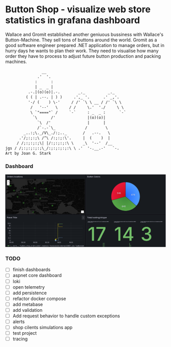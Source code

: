 # Button Shop - visualize web store statistics in grafana dashboard

Wallace and Gromit established another geniuous bussiness with Wallace's Button-Machine. They sell tons of buttons around the world. Gromit as a good software engineer prepared .NET application to manage orders, but in hurry days he wants to plan their work. They need to visualise how many order they have to process to adjust future button production and packing machines. 

```
                __ 
              .'  '. 
             :      :
             | _  _ |
          .-.|(o)(o)|.-.        _._          _._
         ( ( | .--. | ) )     .',_ '.      .' _,'.
          '-/ (    ) \-'     / /' `\ \ __ / /' `\ \
           /   '--'   \     / /     \.'  './     \ \
           \ `"===="` /     `-`     : _  _ :      `-`
            `\      /'              |(o)(o)|
              `\  /'                |      |
              /`-.-`\_             /        \
        _..:;\._/V\_./:;.._       /   .--.   \
      .'/;:;:;\ /^\ /:;:;:\'.     |  (    )  | 
     / /;:;:;:;\| |/:;:;:;:\ \    _\  '--'  /__
jgs / /;:;:;:;:;\_/:;:;:;:;:\ \ .'  '-.__.-'   `-.
Art by Joan G. Stark
```


### Dashboard
![alt text](/readme_assets/image.png)


### TODO 

- [ ] finish dashboards
- [ ] aspnet core dashboard
- [ ] loki
- [ ] open telemetry
- [ ] add persistence
- [ ] refactor docker compose
- [ ] add metabase
- [ ] add validation
- [ ] Add request behavior to handle custom exceptions
- [ ] alerts
- [ ] shop cilents simulations app
- [ ] test project
- [ ] tracing